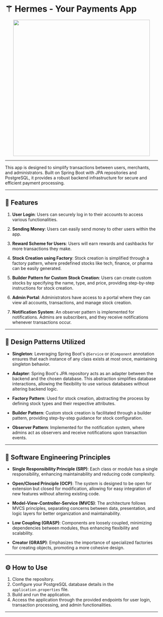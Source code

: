 # ⚚ Hermes - Your Payments App

<div align='center'>
    <img src="https://github.com/Larry8668/hermes/assets/114809719/d08db9d0-7c8d-464a-9318-5e2c9b335116" height = "450" />
</div>

---

This app is designed to simplify transactions between users, merchants, and administrators. Built on Spring Boot with JPA repositories and PostgreSQL, it provides a robust backend infrastructure for secure and efficient payment processing.

---

## 🔮 Features

1. **User Login**: Users can securely log in to their accounts to access various functionalities.

2. **Sending Money**: Users can easily send money to other users within the app.

3. **Reward Scheme for Users**: Users will earn rewards and cashbacks for more transactions they make.

4. **Stock Creation using Factory**: Stock creation is simplified through a factory pattern, where predefined stocks like tech, finance, or pharma can be easily generated.

5. **Builder Pattern for Custom Stock Creation**: Users can create custom stocks by specifying the name, type, and price, providing step-by-step instructions for stock creation.

6. **Admin Portal**: Administrators have access to a portal where they can view all accounts, transactions, and manage stock creation.

7. **Notification System**: An observer pattern is implemented for notifications. Admins are subscribers, and they receive notifications whenever transactions occur.

---

## 📜 Design Patterns Utilized

- **Singleton**: Leveraging Spring Boot's `@Service` or `@Component` annotation ensures that each instance of any class exists at most once, maintaining singleton behavior.

- **Adapter**: Spring Boot's JPA repository acts as an adapter between the backend and the chosen database. This abstraction simplifies database interactions, allowing the flexibility to use various databases without altering backend logic.

- **Factory Pattern**: Used for stock creation, abstracting the process by defining stock types and their respective attributes.

- **Builder Pattern**: Custom stock creation is facilitated through a builder pattern, providing step-by-step guidance for stock configuration.

- **Observer Pattern**: Implemented for the notification system, where admins act as observers and receive notifications upon transaction events.

---

## 📄 Software Engineering Principles

- **Single Responsibility Principle (SRP)**: Each class or module has a single responsibility, enhancing maintainability and reducing code complexity.

- **Open/Closed Principle (OCP)**: The system is designed to be open for extension but closed for modification, allowing for easy integration of new features without altering existing code.

- **Model-View-Controller-Service (MVCS)**: The architecture follows MVCS principles, separating concerns between data, presentation, and logic layers for better organization and maintainability.

- **Low Coupling (GRASP)**: Components are loosely coupled, minimizing dependencies between modules, thus enhancing flexibility and scalability.

- **Creator (GRASP)**: Emphasizes the importance of specialized factories for creating objects, promoting a more cohesive design.

---

## ⚙️ How to Use

1. Clone the repository.
2. Configure your PostgreSQL database details in the `application.properties` file.
3. Build and run the application.
4. Access the application through the provided endpoints for user login, transaction processing, and admin functionalities.

---
